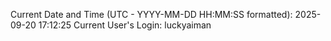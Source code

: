 Current Date and Time (UTC - YYYY-MM-DD HH:MM:SS formatted): 2025-09-20 17:12:25
Current User's Login: luckyaiman
